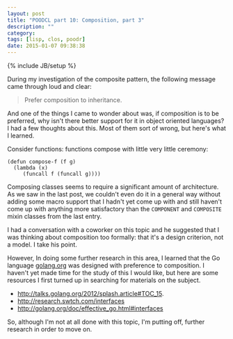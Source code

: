 ```yaml
---
layout: post
title: "POODCL part 10: Composition, part 3"
description: ""
category: 
tags: [lisp, clos, poodr]
date: 2015-01-07 09:38:38
---
```

{% include JB/setup %}

During my investigation of the composite pattern, the following
message came through loud and clear: 

> Prefer composition to inheritance.

And one of the things I came to wonder about was, if composition is to
be preferred, why isn't there better support for it in object oriented
languages? I had a few thoughts about this. Most of them sort of
wrong, but here's what I learned.

<!-- more -->

Consider functions: functions compose with little very little ceremony:

~~~~~common-lisp
(defun compose-f (f g)
  (lambda (x)
     (funcall f (funcall g))))
~~~~~

Composing classes seems to require a significant amount of
architecture. As we saw in the last post, we couldn't even do it in a
general way without adding some macro support that I hadn't yet come
up with and still haven't come up with anything more satisfactory than
the `COMPONENT` and `COMPOSITE` mixin classes from the last entry. 

I had a conversation with a coworker on this topic and he suggested
that I was thinking about composition too formally: that it's a design
criterion, not a model. I take his point. 

However, In doing some further research in this area, I learned that
the Go language [golang.org](http://golang.org/) was designed with
preference to composition. I haven't yet made time for the study of
this I would like, but here are some resources I first turned up in
searching for materials on the subject.

-   <http://talks.golang.org/2012/splash.article#TOC_15>.
-   <http://research.swtch.com/interfaces>
-   <http://golang.org/doc/effective_go.html#interfaces>

So, although I'm not at all done with this topic, I'm putting off,
further research in order to move on.

